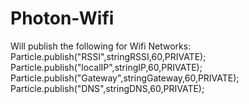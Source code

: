 # Photon-Wifi

Will publish the following for Wifi Networks:
        Particle.publish("RSSI",stringRSSI,60,PRIVATE);
        Particle.publish("localIP",stringIP,60,PRIVATE);
        Particle.publish("Gateway",stringGateway,60,PRIVATE);
        Particle.publish("DNS",stringDNS,60,PRIVATE);
